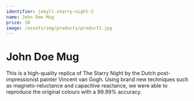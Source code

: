 ```yaml
---
identifier: jekyll-starry-night-2
name: John Doe Mug
price: 10
image: /assets/img/products/product2.jpg
---
```


# John Doe Mug

This is a high-quality replica of The Starry Night by the Dutch post-impressionist painter Vincent van Gogh. Using brand new techniques such as magneto-reluctance and capacitive reactance, we were able to reproduce the original colours with a 99.99% accuracy.